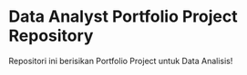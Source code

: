 # Data Analyst Portfolio Project Repository
Repositori ini berisikan Portfolio Project untuk Data Analisis!
